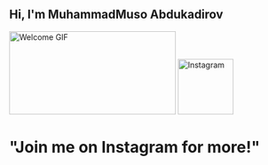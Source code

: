 ## Hi, I'm MuhammadMuso Abdukadirov  

<img src="https://media.giphy.com/media/xT9IgG50Fb7Mi0prBC/giphy.gif" width="300" height="150" alt="Welcome GIF">


<a href="https://www.instagram.com/muhammadmuso_7227/" target="_blank">
  <img src="https://upload.wikimedia.org/wikipedia/commons/a/a5/Instagram_icon.png" width="100" alt="Instagram">
</a>
<h1> "Join me on Instagram for more!" </h1>
